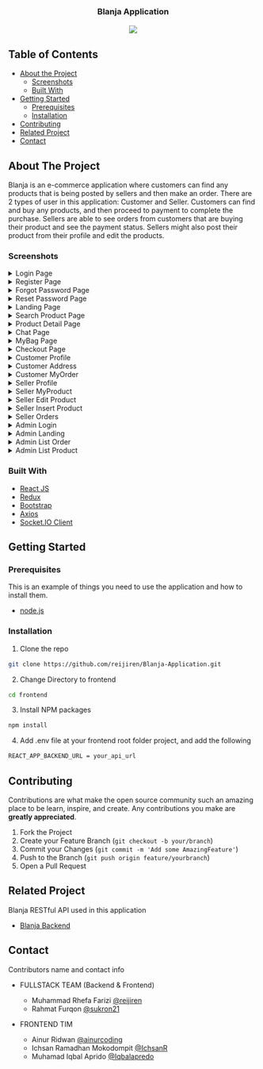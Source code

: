 <br />
<p align="center">

  <h3 align="center">Blanja Application</h3>
  <p align="center">
    <image align="center" width="200" src='./assets/' />
  </p>
</p>



<!-- TABLE OF CONTENTS -->
## Table of Contents

* [About the Project](#about-the-project)
  * [Screenshots](#screenshots)
  * [Built With](#built-with)
* [Getting Started](#getting-started)
  * [Prerequisites](#prerequisites)
  * [Installation](#installation)
* [Contributing](#contributing)
* [Related Project](#related-project)
* [Contact](#contact)



<!-- ABOUT THE PROJECT -->
## About The Project


Blanja is an e-commerce application where customers can find any products that is being posted by sellers and then make an order. There are 2 types of user in this application: Customer and Seller. Customers can find and buy any products, and then proceed to payment to complete the purchase. Sellers are able to see orders from customers that are buying their product and see the payment status. Sellers might also post their product from their profile and edit the products.



### Screenshots
<details>
  <summary>
    Login Page
  </summary>
<img src="./screenshot/login.png" alt="login page" />
</details>

<details>
  <summary>
    Register Page
  </summary>
<img src="./screenshot/register.png" alt="register page" />
</details>

<details>
  <summary>
    Forgot Password Page
  </summary>
<img src="./screenshot/forgot_pass.png" alt="forgot password page" />
</details>

<details>
  <summary>
    Reset Password Page
  </summary>
<img src="./screenshot/reset_pass.png" alt="reset password page" />
</details>

<details>
  <summary>
    Landing Page
  </summary>
<img src="./screenshot/landing.png" alt="landing page" />
</details>

<details>
  <summary>
    Search Product Page
  </summary>
<img src="./screenshot/search_product.png" alt="search product page" />
</details>

<details>
  <summary>
    Product Detail Page
  </summary>
<img src="./screenshot/product_detail.png" alt="product detail page" />
</details>

<details>
  <summary>
    Chat Page
  </summary>
<img src="./screenshot/chat.png" alt="chat page" />
</details>

<details>
  <summary>
    MyBag Page
  </summary>
<img src="./screenshot/mybag.png" alt="mybag page" />
</details>

<details>
  <summary>
    Checkout Page
  </summary>
<img src="./screenshot/checkout.png" alt="checkout page" />
</details>

<details>
  <summary>
    Customer Profile
  </summary>
<img src="./screenshot/profil_customer.png" alt="customer profile" />
</details>

<details>
  <summary>
    Customer Address
  </summary>
<img src="./screenshot/customer_address.png" alt="customer address" />
</details>

<details>
  <summary>
    Customer MyOrder
  </summary>
<img src="./screenshot/myorder.png" alt="myorder" />
</details>

<details>
  <summary>
    Seller Profile
  </summary>
<img src="./screenshot/seller_profile.png" alt="seller profile" />
</details>

<details>
  <summary>
    Seller MyProduct
  </summary>
<img src="./screenshot/myproduct.png" alt="myproduct" />
</details>

<details>
  <summary>
    Seller Edit Product
  </summary>
<img src="./screenshot/update_product.png" alt="update product" />
</details>

<details>
  <summary>
    Seller Insert Product
  </summary>
<img src="./screenshot/seller_insert_product.png" alt="insert product" />
</details>

<details>
  <summary>
    Seller Orders
  </summary>
<img src="./screenshot/seller_order.png" alt="seller order" />
</details>

<details>
  <summary>
    Admin Login
  </summary>
<img src="./screenshot/admin/admin_login.png" alt="admin login" />
</details>

<details>
  <summary>
    Admin Landing
  </summary>
<img src="./screenshot/admin/admin_landing.png" alt="admin landing" />
</details>

<details>
  <summary>
    Admin List Order
  </summary>
<img src="./screenshot/admin/admin_order_list.png" alt="admin list order" />
</details>

<details>
  <summary>
    Admin List Product
  </summary>
<img src="./screenshot/admin/admin_product_list.png" alt="admin list product" />
</details>

### Built With

* [React JS](https://reactjs.org/)
* [Redux](https://redux.js.org/)
* [Bootstrap](https://getbootstrap.com/)
* [Axios](https://axios-http.com/)
* [Socket.IO Client](https://socket.io/docs/v4/client-api/)


<!-- GETTING STARTED -->
## Getting Started

### Prerequisites

This is an example of things you need to use the application and how to install them.

* [node.js](https://nodejs.org/en/download/)

### Installation

1. Clone the repo
```sh
git clone https://github.com/reijiren/Blanja-Application.git
```
2. Change Directory to frontend
```sh
cd frontend
```
3. Install NPM packages
```sh
npm install
```
4. Add .env file at your frontend root folder project, and add the following
```sh
REACT_APP_BACKEND_URL = your_api_url

```

<!-- CONTRIBUTING -->
## Contributing

Contributions are what make the open source community such an amazing place to be learn, inspire, and create. Any contributions you make are **greatly appreciated**.

1. Fork the Project
2. Create your Feature Branch (`git checkout -b your/branch`)
3. Commit your Changes (`git commit -m 'Add some AmazingFeature'`)
4. Push to the Branch (`git push origin feature/yourbranch`)
5. Open a Pull Request


<!-- RELATED PROJECT -->
## Related Project
Blanja RESTful API used in this application
* [Blanja Backend](https://github.com/reijiren/Blanja-Application/tree/main/backend)


<!-- CONTACT -->
## Contact

Contributors name and contact info

* FULLSTACK TEAM (Backend & Frontend)
  * Muhammad Rhefa Farizi [@reijiren](https://github.com/reijiren)
  * Rahmat Furqon [@sukron21](https://github.com/sukron21)

* FRONTEND TIM
  * Ainur Ridwan [@ainurcoding](https://github.com/ainurcoding)
  * Ichsan Ramadhan Mokodompit [@IchsanR](https://github.com/IchsanR)
  * Muhamad Iqbal Aprido [@Iqbalapredo](https://github.com/Iqbalapredo)
